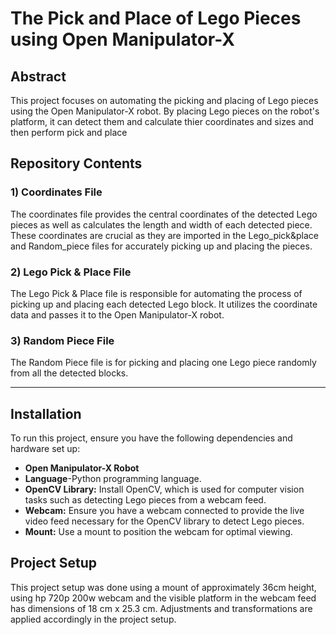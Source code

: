 # The Pick and Place of Lego Pieces using Open Manipulator-X

## Abstract

This project focuses on automating the picking and placing of Lego pieces using the Open Manipulator-X robot. By placing Lego pieces on the robot's platform, it can detect them and calculate thier coordinates and sizes and then perform pick and place

## Repository Contents


### 1) Coordinates File

The coordinates file provides the central coordinates of the detected Lego pieces as well as calculates the length and width of each detected piece. These coordinates are crucial as they are imported in the Lego_pick&place and Random_piece files for accurately picking up and placing the pieces.  

### 2) Lego Pick & Place File

The Lego Pick & Place file is responsible for automating the process of picking up and placing each detected Lego block. It utilizes the coordinate data and passes it to the Open Manipulator-X robot.

### 3) Random Piece File

The Random Piece file is for picking and placing one Lego piece randomly from all the detected blocks. 

---



## Installation

To run this project, ensure you have the following dependencies and hardware set up:

- **Open Manipulator-X Robot**
- **Language**-Python programming language.
- **OpenCV Library:** Install OpenCV, which is used for computer vision tasks such as detecting Lego pieces from a webcam feed.
- **Webcam:** Ensure you have a webcam connected to provide the live video feed necessary for the OpenCV library to detect Lego pieces.
- **Mount:** Use a mount to position the webcam for optimal viewing.
  

## Project Setup

This project setup was done using a mount of approximately 36cm height, using hp 720p 200w webcam
and the visible platform in the webcam feed has dimensions of 18 cm x 25.3 cm. Adjustments and transformations are applied accordingly in the project setup.









